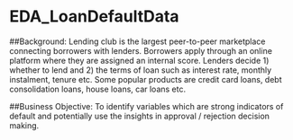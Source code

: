# EDA_LoanDefaultData

##Background:
Lending club is the largest peer-to-peer marketplace connecting borrowers with lenders. Borrowers apply through an online platform where they are assigned an internal score. Lenders decide 1) whether to lend and 2) the terms of loan such as interest rate, monthly instalment, tenure etc.
Some popular products are credit card loans, debt consolidation loans, house loans, car loans etc.

##Business Objective:
To identify variables which are strong indicators of default and potentially use the insights in approval / rejection decision making.
